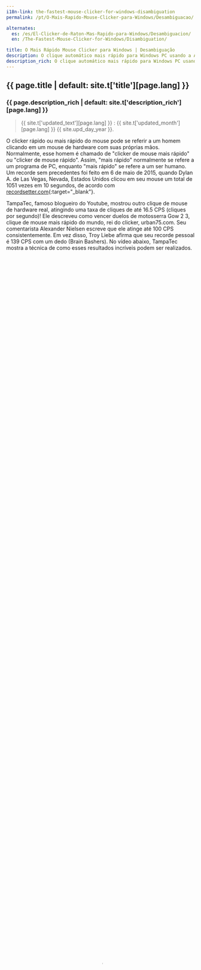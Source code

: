 ```yaml
---
i18n-link: the-fastest-mouse-clicker-for-windows-disambiguation
permalink: /pt/O-Mais-Rapido-Mouse-Clicker-para-Windows/Desambiguacao/

alternates:
  es: /es/El-Clicker-de-Raton-Mas-Rapido-para-Windows/Desambiguacion/
  en: /The-Fastest-Mouse-Clicker-for-Windows/Disambiguation/

title: O Mais Rápido Mouse Clicker para Windows | Desambiguação
description: O clique automático mais rápido para Windows PC usando a API Win32 SendInput() em array. Desambiguação
description_rich: O clique automático mais rápido para Windows PC usando a API Win32 <a href="https://learn.microsoft.com/pt-br/windows/win32/api/winuser/nf-winuser-sendinput" target="_blank">SendInput()</a> em array. Desambiguação
---
```


## {{ page.title | default: site.t['title'][page.lang] }}

### {{ page.description_rich | default: site.t['description_rich'][page.lang] }}

> {{ site.t['updated_text'][page.lang] }} : {{ site.t['updated_month'][page.lang] }} {{ site.upd_day_year }}.

O clicker rápido ou mais rápido do mouse pode se referir a um homem clicando em um mouse de hardware com suas próprias mãos.
Normalmente, esse homem é chamado de "clicker de mouse mais rápido" ou "clicker de mouse rápido".
Assim, "mais rápido" normalmente se refere a um programa de PC, enquanto "mais rápido" se refere a um ser humano.
Um recorde sem precedentes foi feito em 6 de maio de 2015, quando Dylan A. de Las Vegas, Nevada, Estados Unidos
clicou em seu mouse um total de 1051 vezes em 10 segundos, de acordo com
[recordsetter.com](https://recordsetter.com/world-record/mouse-clicks-10/41199){:target="_blank"}.

<p>
TampaTec, famoso blogueiro do Youtube, mostrou outro clique de mouse de hardware real, atingindo uma taxa de cliques de até 16.5&nbsp;CPS (cliques por segundo)!
Ele descreveu como vencer duelos de motosserra Gow&nbsp;2&nbsp;3, clique de mouse mais rápido do mundo, rei do clicker, urban75.com.
Seu comentarista Alexander Nielsen escreve que ele atinge até 100&nbsp;CPS consistentemente.
Em vez disso, Troy Liebe afirma que seu recorde pessoal é 139&nbsp;CPS com um dedo (Brain Bashers).
No vídeo abaixo, TampaTec mostra a técnica de como esses resultados incríveis podem ser realizados.
 <video style="outline:none; width:100%; height:100%;" controls preload="none" poster="/The-Fastest-Mouse-Clicker-for-Windows/videos/worlds-fastest-clicker-720p.jpg">
  <source src="/The-Fastest-Mouse-Clicker-for-Windows/videos/worlds-fastest-clicker-720p.mp4" type="video/mp4"/>
  Seu navegador não suporta a tag de vídeo.
</video>
<a href="https://www.youtube.com/watch?v=r8Tlb3FrmhQ" target="_blank">Watch the original video "World's fastest mouse clicker- How to Win Gow Chainsaw duels!" in Youtube.</a>
</p>

<p>
Sambucha, outro blogueiro do Youtube em ascensão, afirma em 2024 que agora é o ser humano mais rápido a clicar com o mouse no mundo.
No vídeo abaixo, Sambucha demonstra seu orgulho de ser o mais rápido a clicar com o mouse.
 <video style="outline:none; width:100%; height:100%;" controls preload="none" poster="/The-Fastest-Mouse-Clicker-for-Windows/videos/I-Became-The-Fastest-Clicker-UQAbGlKXvBQ-480p.jpg">
  <source src="/The-Fastest-Mouse-Clicker-for-Windows/videos/I-Became-The-Fastest-Clicker-UQAbGlKXvBQ-480p.mp4" type="video/mp4"/>
  Seu navegador não suporta a tag de vídeo.
</video>
<a href="https://www.youtube.com/shorts/UQAbGlKXvBQ" target="_blank">Assista ao vídeo curto original "I became the fastest mouse clicker in the world" em Youtube (em inglês).</a>
</p>


#### {{ site.t['copyright_text'][page.lang] }} [{{ site.t['author_name'][page.lang] }}]({{ site.prod-url }}{{ site.t['home'][page.lang] }})
